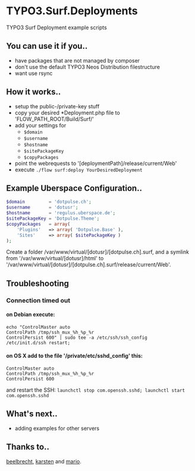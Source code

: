 # TYPO3.Surf.Deployments

TYPO3 Surf Deployment example scripts

## You can use it if you..

* have packages that are not managed by composer
* don't use the default TYPO3 Neos Distribution filestructure
* want use rsync

## How it works..

* setup the public-/private-key stuff
* copy your desired *Deployment.php file to 'FLOW_PATH_ROOT/Build/Surf/'
* add your settings for
  * `$domain`
  * `$username`
  * `$hostname`
  * `$sitePackageKey`
  * `$copyPackages`
* point the webrequests to '[deploymentPath]/release/current/Web'
* execute `./flow surf:deploy YourDesiredDeployment`

## Example Uberspace Configuration..

```php
$domain         = 'dotpulse.ch';
$username       = 'dotusr';
$hostname       = 'regulus.uberspace.de';
$sitePackageKey = 'Dotpulse.Theme';
$copyPackages   = array(
    'Plugins'   => array( 'Dotpulse.Base' ),
    'Sites'     => array( $sitePackageKey )
);
```
Create a folder /var/www/virtual/[dotusr]/[dotpulse.ch].surf,
and a symlink from '/var/www/virtual/[dotusr]/html' to '/var/www/virtual/[dotusr]/[dotpulse.ch].surf/release/current/Web'.

## Troubleshooting

### Connection timed out

#### on Debian execute:
```
echo "ControlMaster auto
ControlPath /tmp/ssh_mux_%h_%p_%r
ControlPersist 600" | sudo tee -a /etc/ssh/ssh_config
/etc/init.d/ssh restart;
```

#### on OS X add to the file '/private/etc/sshd_config' this:
```
ControlMaster auto
ControlPath /tmp/ssh_mux_%h_%p_%r
ControlPersist 600
```
and restart the SSH: `launchctl stop com.openssh.sshd; launchctl start com.openssh.sshd`

## What's next..

* adding examples for other servers

## Thanks to..

[beelbrecht](https://gist.github.com/beelbrecht), [karsten](http://karsten.dambekalns.de/blog/using-ssh-controlmaster-with-typo3-surf.html) and [mario](https://github.com/mrimann).
